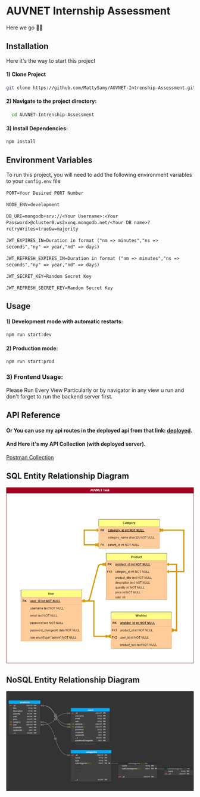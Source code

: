# AUVNET Internship Assessment

Here we go 💪🏻

## Installation

Here it's the way to start this project

#### 1) Clone Project

```bash
git clone https://github.com/MattySamy/AUVNET-Intrenship-Assessment.git
```

#### 2) Navigate to the project directory:

```bash
  cd AUVNET-Intrenship-Assessment
```

#### 3) Install Dependencies:

```bash
npm install
```

## Environment Variables

To run this project, you will need to add the following environment variables to your `config.env` file

`PORT=Your Desired PORT Number`

`NODE_ENV=development`

`DB_URI=mongodb+srv://<Your Username>:<Your Password>@cluster0.ws2xxnq.mongodb.net/<Your DB name>?retryWrites=true&w=majority`

`JWT_EXPIRES_IN=Duration in format ("nm => minutes","ns => seconds","ny" => year,"nd" => days)`

`JWT_REFRESH_EXPIRES_IN=Duration in format ("nm => minutes","ns => seconds","ny" => year,"nd" => days)`

`JWT_SECRET_KEY=Random Secret Key`

`JWT_REFRESH_SECRET_KEY=Random Secret Key`

## Usage

#### 1) Development mode with automatic restarts:

```bash
npm run start:dev
```

#### 2) Production mode:

```bash
npm run start:prod
```

### 3) Frontend Usage:

Please Run Every View Particularly or by navigator in any view u run and don't forget to run the backend server first.

## API Reference

#### Or You can use my api routes in the deployed api from that link: [deployed](https://auvnet-intrenship-assessment.vercel.app/).

#### And Here it's my API Collection (with deployed server).

[Postman Collection](https://interstellar-flare-148518.postman.co/workspace/Team-Workspace~4ba745de-4647-4ad5-893b-ad5d80170703/collection/23532006-6a4b2bbe-6ed9-44be-aa6b-1ac38135cb40?action=share&creator=23532006&active-environment=23532006-23e73f70-0d0f-4e96-85a2-299957ecbf7d)

## SQL Entity Relationship Diagram

![SQL_ERD](SQL_ERD.png)

## NoSQL Entity Relationship Diagram

![NoSQL_ERD](NoSQL_ERD.png)
